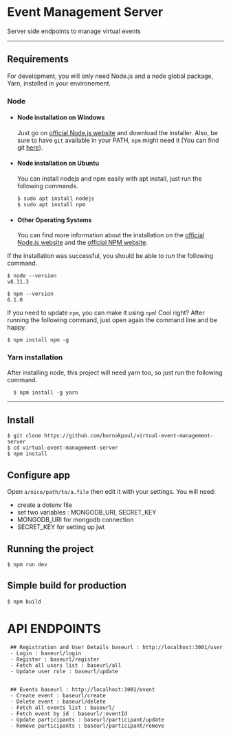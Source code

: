 # Event Management Server

Server side endpoints to manage virtual events 

---
## Requirements

For development, you will only need Node.js and a node global package, Yarn, installed in your environement.

### Node
- #### Node installation on Windows

  Just go on [official Node.js website](https://nodejs.org/) and download the installer.
Also, be sure to have `git` available in your PATH, `npm` might need it (You can find git [here](https://git-scm.com/)).

- #### Node installation on Ubuntu

  You can install nodejs and npm easily with apt install, just run the following commands.

      $ sudo apt install nodejs
      $ sudo apt install npm

- #### Other Operating Systems
  You can find more information about the installation on the [official Node.js website](https://nodejs.org/) and the [official NPM website](https://npmjs.org/).

If the installation was successful, you should be able to run the following command.

    $ node --version
    v8.11.3

    $ npm --version
    6.1.0

If you need to update `npm`, you can make it using `npm`! Cool right? After running the following command, just open again the command line and be happy.

    $ npm install npm -g

###
### Yarn installation
  After installing node, this project will need yarn too, so just run the following command.

      $ npm install -g yarn

---

## Install

    $ git clone https://github.com/bornakpaul/virtual-event-management-server
    $ cd virtual-event-management-server
    $ npm install

## Configure app

Open `a/nice/path/to/a.file` then edit it with your settings. You will need:

- create a dotenv file
- set two variables : MONGODB_URI, SECRET_KEY
- MONGODB_URI for mongodb connection
- SECRET_KEY for setting up jwt

## Running the project

    $ npm run dev

## Simple build for production

    $ npm build

# API ENDPOINTS
     ## Registration and User Details baseurl : http://localhost:3001/user
     - Login : baseurl/login
     - Register : baseurl/register
     - Fetch all users list : baseurl/all
     - Update user role : baseurl/update


     ## Events baseurl : http://localhost:3001/event
     - Create event : baseurl/create
     - Delete event : baseurl/delete
     - Fetch all events list : baseurl/
     - Fetch event by id : baseurl/:eventId
     - Update participants : baseurl/participant/update
     - Remove participants : baseurl/participant/remove
